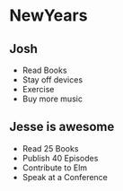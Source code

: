 # NewYears

## Josh
* Read Books
* Stay off devices
* Exercise
* Buy more music

## Jesse is awesome

* Read 25 Books
* Publish 40 Episodes
* Contribute to Elm
* Speak at a Conference
